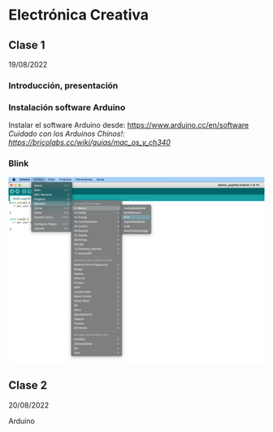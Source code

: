 # Electrónica Creativa

## Clase 1
19/08/2022
### Introducción, presentación
### Instalación software Arduino
Instalar el software Arduino desde: https://www.arduino.cc/en/software
_Cuidado con los Arduinos Chinos!: https://bricolabs.cc/wiki/guias/mac_os_y_ch340_
### Blink
![ejemplo blink arduino](https://github.com/renzo-dev77/MCD2022/blob/main/Electronica%20Creativa/images/blink.png)

## Clase 2
20/08/2022


Arduino
